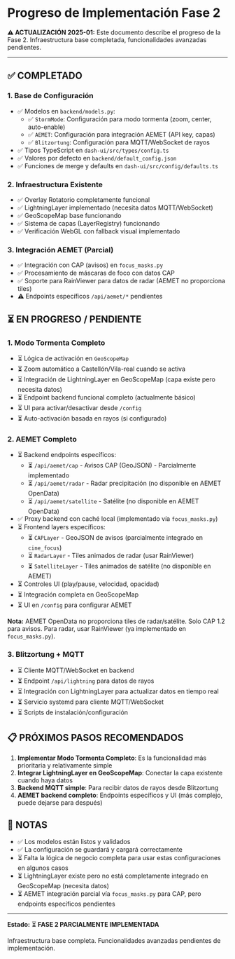 # Progreso de Implementación Fase 2

**⚠️ ACTUALIZACIÓN 2025-01:** Este documento describe el progreso de la Fase 2. Infraestructura base completada, funcionalidades avanzadas pendientes.

---

## ✅ COMPLETADO

### 1. Base de Configuración
- ✅ Modelos en `backend/models.py`:
  - ✅ `StormMode`: Configuración para modo tormenta (zoom, center, auto-enable)
  - ✅ `AEMET`: Configuración para integración AEMET (API key, capas)
  - ✅ `Blitzortung`: Configuración para MQTT/WebSocket de rayos
- ✅ Tipos TypeScript en `dash-ui/src/types/config.ts`
- ✅ Valores por defecto en `backend/default_config.json`
- ✅ Funciones de merge y defaults en `dash-ui/src/config/defaults.ts`

### 2. Infraestructura Existente
- ✅ Overlay Rotatorio completamente funcional
- ✅ LightningLayer implementado (necesita datos MQTT/WebSocket)
- ✅ GeoScopeMap base funcionando
- ✅ Sistema de capas (LayerRegistry) funcionando
- ✅ Verificación WebGL con fallback visual implementado

### 3. Integración AEMET (Parcial)
- ✅ Integración con CAP (avisos) en `focus_masks.py`
- ✅ Procesamiento de máscaras de foco con datos CAP
- ✅ Soporte para RainViewer para datos de radar (AEMET no proporciona tiles)
- ⚠️ Endpoints específicos `/api/aemet/*` pendientes

## ⏳ EN PROGRESO / PENDIENTE

### 1. Modo Tormenta Completo
- ⏳ Lógica de activación en `GeoScopeMap`
- ⏳ Zoom automático a Castellón/Vila-real cuando se activa
- ⏳ Integración de LightningLayer en GeoScopeMap (capa existe pero necesita datos)
- ⏳ Endpoint backend funcional completo (actualmente básico)
- ⏳ UI para activar/desactivar desde `/config`
- ⏳ Auto-activación basada en rayos (si configurado)

### 2. AEMET Completo
- ⏳ Backend endpoints específicos:
  - ⏳ `/api/aemet/cap` - Avisos CAP (GeoJSON) - Parcialmente implementado
  - ⏳ `/api/aemet/radar` - Radar precipitación (no disponible en AEMET OpenData)
  - ⏳ `/api/aemet/satellite` - Satélite (no disponible en AEMET OpenData)
- ✅ Proxy backend con caché local (implementado vía `focus_masks.py`)
- ⏳ Frontend layers específicos:
  - ⏳ `CAPLayer` - GeoJSON de avisos (parcialmente integrado en `cine_focus`)
  - ⏳ `RadarLayer` - Tiles animados de radar (usar RainViewer)
  - ⏳ `SatelliteLayer` - Tiles animados de satélite (no disponible en AEMET)
- ⏳ Controles UI (play/pause, velocidad, opacidad)
- ⏳ Integración completa en GeoScopeMap
- ⏳ UI en `/config` para configurar AEMET

**Nota:** AEMET OpenData no proporciona tiles de radar/satélite. Solo CAP 1.2 para avisos. Para radar, usar RainViewer (ya implementado en `focus_masks.py`).

### 3. Blitzortung + MQTT
- ⏳ Cliente MQTT/WebSocket en backend
- ⏳ Endpoint `/api/lightning` para datos de rayos
- ⏳ Integración con LightningLayer para actualizar datos en tiempo real
- ⏳ Servicio systemd para cliente MQTT/WebSocket
- ⏳ Scripts de instalación/configuración

## 📋 PRÓXIMOS PASOS RECOMENDADOS

1. **Implementar Modo Tormenta Completo**: Es la funcionalidad más prioritaria y relativamente simple
2. **Integrar LightningLayer en GeoScopeMap**: Conectar la capa existente cuando haya datos
3. **Backend MQTT simple**: Para recibir datos de rayos desde Blitzortung
4. **AEMET backend completo**: Endpoints específicos y UI (más complejo, puede dejarse para después)

## 📝 NOTAS

- ✅ Los modelos están listos y validados
- ✅ La configuración se guardará y cargará correctamente
- ⏳ Falta la lógica de negocio completa para usar estas configuraciones en algunos casos
- ⏳ LightningLayer existe pero no está completamente integrado en GeoScopeMap (necesita datos)
- ⏳ AEMET integración parcial vía `focus_masks.py` para CAP, pero endpoints específicos pendientes

---

**Estado:** ⏳ **FASE 2 PARCIALMENTE IMPLEMENTADA**

Infraestructura base completa. Funcionalidades avanzadas pendientes de implementación.
